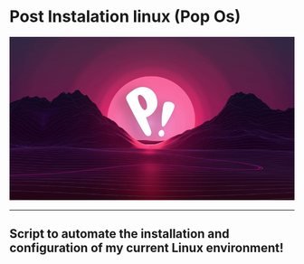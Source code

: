 # Post Instalation linux (Pop Os)

<img src='./assets/pop-os-hero.jpeg' alt='Logo image from Pop Os'/>

***

## Script to automate the installation and configuration of my current Linux environment!


